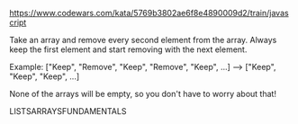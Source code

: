 https://www.codewars.com/kata/5769b3802ae6f8e4890009d2/train/javascript 

Take an array and remove every second element from the array. Always keep the first element and start removing with the next element.

Example:
["Keep", "Remove", "Keep", "Remove", "Keep", ...] --> ["Keep", "Keep", "Keep", ...]

None of the arrays will be empty, so you don't have to worry about that!

LISTSARRAYSFUNDAMENTALS
